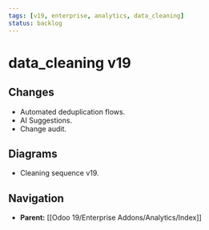 ```yaml
---
tags: [v19, enterprise, analytics, data_cleaning]
status: backlog
---
```

# data_cleaning v19

## Changes
- Automated deduplication flows.
- AI Suggestions.
- Change audit.

## Diagrams
- Cleaning sequence v19.






## Navigation
- **Parent:** [[Odoo 19/Enterprise Addons/Analytics/Index]]
